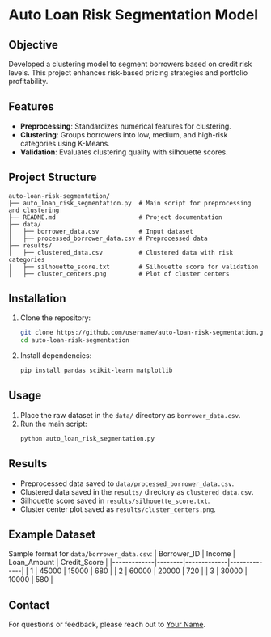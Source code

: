 
# Auto Loan Risk Segmentation Model

## Objective
Developed a clustering model to segment borrowers based on credit risk levels. This project enhances risk-based pricing strategies and portfolio profitability.

## Features
- **Preprocessing**: Standardizes numerical features for clustering.
- **Clustering**: Groups borrowers into low, medium, and high-risk categories using K-Means.
- **Validation**: Evaluates clustering quality with silhouette scores.

## Project Structure
```
auto-loan-risk-segmentation/
├── auto_loan_risk_segmentation.py  # Main script for preprocessing and clustering
├── README.md                       # Project documentation
├── data/
│   ├── borrower_data.csv           # Input dataset
│   ├── processed_borrower_data.csv # Preprocessed data
├── results/
│   ├── clustered_data.csv          # Clustered data with risk categories
│   ├── silhouette_score.txt        # Silhouette score for validation
│   ├── cluster_centers.png         # Plot of cluster centers
```

## Installation
1. Clone the repository:
   ```bash
   git clone https://github.com/username/auto-loan-risk-segmentation.git
   cd auto-loan-risk-segmentation
   ```

2. Install dependencies:
   ```bash
   pip install pandas scikit-learn matplotlib
   ```

## Usage
1. Place the raw dataset in the `data/` directory as `borrower_data.csv`.
2. Run the main script:
   ```bash
   python auto_loan_risk_segmentation.py
   ```

## Results
- Preprocessed data saved to `data/processed_borrower_data.csv`.
- Clustered data saved in the `results/` directory as `clustered_data.csv`.
- Silhouette score saved in `results/silhouette_score.txt`.
- Cluster center plot saved as `results/cluster_centers.png`.

## Example Dataset
Sample format for `data/borrower_data.csv`:
| Borrower_ID | Income | Loan_Amount | Credit_Score |
|-------------|--------|-------------|--------------|
| 1           | 45000  | 15000       | 680          |
| 2           | 60000  | 20000       | 720          |
| 3           | 30000  | 10000       | 580          |

## Contact
For questions or feedback, please reach out to [Your Name](mailto:your.email@example.com).
